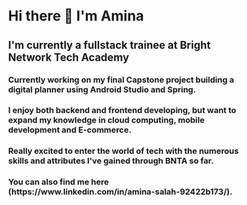 <h1> Hi there 👋 I'm Amina
  
 
<h2> I'm currently a fullstack trainee at Bright Network Tech Academy
  
<h3> Currently working on my final Capstone project building a digital planner using Android Studio and Spring. 
<h3> I enjoy both backend and frontend developing, but want to expand my knowledge in cloud computing, mobile development and E-commerce.
<h3> Really excited to enter the world of tech with the numerous skills and attributes I've gained through BNTA so far.
<h3> You can also find me here (https://www.linkedin.com/in/amina-salah-92422b173/).
  
 
  



<!--
**Amina0056267/Amina0056267** is a ✨ _special_ ✨ repository because its `README.md` (this file) appears on your GitHub profile.

Here are some ideas to get you started:

- 🔭 I’m currently working on ...
- 🌱 I’m currently learning ...
- 👯 I’m looking to collaborate on ...
- 🤔 I’m looking for help with ...
- 💬 Ask me about ...
- 📫 How to reach me: ...
- 😄 Pronouns: ...
- ⚡ Fun fact: ...
-->
